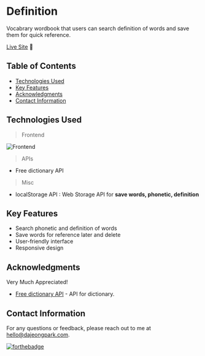 # Definition

Vocabrary wordbook that users can search definition of words and save them for quick reference.

[Live Site](https://definition.dajeongpark.com/) 🚀

## Table of Contents

- [Technologies Used](#technologies-used)
- [Key Features](#key-features)
- [Acknowledgments](#acknowledgments)
- [Contact Information](#contact-information)

## Technologies Used

> Frontend

![Frontend](https://skillicons.dev/icons?i=html,scss,ts)

> APIs

- Free dictionary API <br/>

> Misc

- localStorage API : Web Storage API for **save words, phonetic, definition**

## Key Features

- Search phonetic and definition of words
- Save words for reference later and delete
- User-friendly interface
- Responsive design

## Acknowledgments

Very Much Appreciated!

- [Free dictionary API](https://dictionaryapi.dev/) - API for dictionary.

## Contact Information

For any questions or feedback, please reach out to me at hello@dajeongpark.com.<br/>

[![forthebadge](https://forthebadge.com/images/badges/built-with-love.svg)](https://forthebadge.com)
